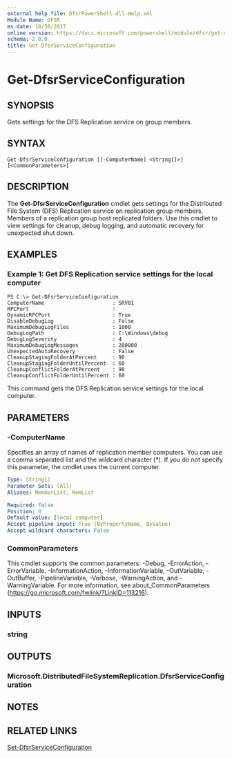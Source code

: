 ```yaml
---
external help file: DfsrPowerShell.dll-Help.xml
Module Name: DFSR
ms.date: 10/30/2017
online version: https://docs.microsoft.com/powershell/module/dfsr/get-dfsrserviceconfiguration?view=windowsserver2012r2-ps&wt.mc_id=ps-gethelp
schema: 2.0.0
title: Get-DfsrServiceConfiguration
---
```


# Get-DfsrServiceConfiguration

## SYNOPSIS
Gets settings for the DFS Replication service on group members.

## SYNTAX

```
Get-DfsrServiceConfiguration [[-ComputerName] <String[]>] [<CommonParameters>]
```

## DESCRIPTION
The **Get-DfsrServiceConfiguration** cmdlet gets settings for the Distributed File System (DFS) Replication service on replication group members.
Members of a replication group host replicated folders.
Use this cmdlet to view settings for cleanup, debug logging, and automatic recovery for unexpected shut down.

## EXAMPLES

### Example 1: Get DFS Replication service settings for the local computer
```
PS C:\> Get-DfsrServiceConfiguration
ComputerName                      : SRV01
RPCPort                           : 
DynamicRPCPort                    : True
DisableDebugLog                   : False
MaximumDebugLogFiles              : 1000
DebugLogPath                      : C:\Windows\debug
DebugLogSeverity                  : 4
MaximumDebugLogMessages           : 200000
UnexpectedAutoRecovery            : False
CleanupStagingFolderAtPercent     : 90
CleanupStagingFolderUntilPercent  : 60
CleanupConflictFolderAtPercent    : 90
CleanupConflictFolderUntilPercent : 60
```

This command gets the DFS Replication service settings for the local computer.

## PARAMETERS

### -ComputerName
Specifies an array of names of replication member computers.
You can use a comma separated list and the wildcard character (*).
If you do not specify this parameter, the cmdlet uses the current computer.

```yaml
Type: String[]
Parameter Sets: (All)
Aliases: MemberList, MemList

Required: False
Position: 0
Default value: [local computer]
Accept pipeline input: True (ByPropertyName, ByValue)
Accept wildcard characters: False
```

### CommonParameters
This cmdlet supports the common parameters: -Debug, -ErrorAction, -ErrorVariable, -InformationAction, -InformationVariable, -OutVariable, -OutBuffer, -PipelineVariable, -Verbose, -WarningAction, and -WarningVariable. For more information, see about_CommonParameters (https://go.microsoft.com/fwlink/?LinkID=113216).

## INPUTS

### string

## OUTPUTS

### Microsoft.DistributedFileSystemReplication.DfsrServiceConfiguration

## NOTES

## RELATED LINKS

[Set-DfsrServiceConfiguration](./Set-DfsrServiceConfiguration.md)

